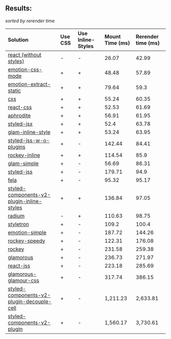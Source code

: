 ## Results:
*sorted by rerender time*

Solution | Use CSS | Use Inline-Styles | Mount Time (ms) | Rerender time (ms)
:--- | :--- | :--- | :--- | :---
[react (without styles)](https://github.com/facebook/react) | - | - | 26.07 | 42.99
[emotion-css-mode](https://github.com/tkh44/emotion) | + | + | 48.48 | 57.89
[emotion-extract-static](https://github.com/tkh44/emotion) | + | + | 79.64 | 59.3
[cxs](https://github.com/jxnblk/cxs) | + | + | 55.24 | 60.35
[react-css](https://github.com/facebook/react) | + | + | 52.53 | 61.69
[aphrodite](https://github.com/Khan/aphrodite) | + | + | 56.91 | 61.95
[styled-jsx](https://github.com/zeit/styled-jsx) | + | + | 52.4 | 63.78
[glam-inline-style](https://github.com/threepointone/glam) | + | + | 53.24 | 63.95
[styled-jss-w-o-plugins](https://github.com/cssinjs/styled-jss) | + | - | 142.44 | 84.41
[rockey-inline](https://github.com/tuchk4/rockey) | + | + | 114.54 | 85.9
[glam-simple](https://github.com/threepointone/glam) | + | - | 56.69 | 86.31
[styled-jss](https://github.com/cssinjs/styled-jss) | + | - | 179.71 | 94.9
[fela](https://github.com/rofrischmann/fela/) | + | - | 95.32 | 95.17
[styled-components-v2-plugin-inline-styles](https://github.com/styled-components/styled-components/tree/v2) | + | + | 136.84 | 97.05
[radium](https://github.com/FormidableLabs/radium) | - | + | 110.63 | 98.75
[styletron](https://github.com/rtsao/styletron) | + | - | 109.2 | 100.4
[emotion-simple](https://github.com/threepointone/emotion) | + | - | 187.72 | 144.26
[rockey-speedy](https://github.com/tuchk4/rockey) | + | - | 122.31 | 176.08
[rockey](https://github.com/tuchk4/rockey) | + | - | 231.58 | 259.38
[glamorous](https://github.com/paypal/glamorous) | + | - | 236.73 | 271.97
[react-jss](https://github.com/cssinjs/react-jss) | + | - | 223.18 | 285.69
[glamorous-glamour-css](https://github.com/paypal/glamorous) | + | - | 317.74 | 386.15
[styled-components-v2-plugin-decouple-cell](https://github.com/styled-components/styled-components/tree/v2) | + | - | 1,211.23 | 2,633.81
[styled-components-v2-plugin](https://github.com/styled-components/styled-components/tree/v2) | + | - | 1,560.17 | 3,730.61
